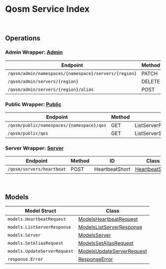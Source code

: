 # Qosm Service Index

&nbsp;

## Operations

### Admin Wrapper:  [Admin](../../services-api/pkg/service/qosm/admin.go)
| Endpoint | Method | ID | Class | Wrapper | Example |
|---|---|---|---|---|---|
| `/qosm/admin/namespaces/{namespace}/servers/{region}` | PATCH | UpdateServerConfigShort | [UpdateServerConfigShort](../../qosm-sdk/pkg/qosmclient/admin/admin_client.go) | [UpdateServerConfigShort](../../services-api/pkg/service/qosm/admin.go) | [UpdateServerConfigShort](../../samples/cli/cmd/qosm/admin/updateServerConfig.go) |
| `/qosm/admin/servers/{region}` | DELETE | DeleteServerShort | [DeleteServerShort](../../qosm-sdk/pkg/qosmclient/admin/admin_client.go) | [DeleteServerShort](../../services-api/pkg/service/qosm/admin.go) | [DeleteServerShort](../../samples/cli/cmd/qosm/admin/deleteServer.go) |
| `/qosm/admin/servers/{region}/alias` | POST | SetServerAliasShort | [SetServerAliasShort](../../qosm-sdk/pkg/qosmclient/admin/admin_client.go) | [SetServerAliasShort](../../services-api/pkg/service/qosm/admin.go) | [SetServerAliasShort](../../samples/cli/cmd/qosm/admin/setServerAlias.go) |

### Public Wrapper:  [Public](../../services-api/pkg/service/qosm/public.go)
| Endpoint | Method | ID | Class | Wrapper | Example |
|---|---|---|---|---|---|
| `/qosm/public/namespaces/{namespace}/qos` | GET | ListServerPerNamespaceShort | [ListServerPerNamespaceShort](../../qosm-sdk/pkg/qosmclient/public/public_client.go) | [ListServerPerNamespaceShort](../../services-api/pkg/service/qosm/public.go) | [ListServerPerNamespaceShort](../../samples/cli/cmd/qosm/public/listServerPerNamespace.go) |
| `/qosm/public/qos` | GET | ListServerShort | [ListServerShort](../../qosm-sdk/pkg/qosmclient/public/public_client.go) | [ListServerShort](../../services-api/pkg/service/qosm/public.go) | [ListServerShort](../../samples/cli/cmd/qosm/public/listServer.go) |

### Server Wrapper:  [Server](../../services-api/pkg/service/qosm/server.go)
| Endpoint | Method | ID | Class | Wrapper | Example |
|---|---|---|---|---|---|
| `/qosm/servers/heartbeat` | POST | HeartbeatShort | [HeartbeatShort](../../qosm-sdk/pkg/qosmclient/server/server_client.go) | [HeartbeatShort](../../services-api/pkg/service/qosm/server.go) | [HeartbeatShort](../../samples/cli/cmd/qosm/server/heartbeat.go) |


&nbsp;  

## Models

| Model Struct | Class |
|---|---|
| `models.HeartbeatRequest` | [ModelsHeartbeatRequest ](../../qosm-sdk/pkg/qosmclientmodels/models_heartbeat_request.go) |
| `models.ListServerResponse` | [ModelsListServerResponse ](../../qosm-sdk/pkg/qosmclientmodels/models_list_server_response.go) |
| `models.Server` | [ModelsServer ](../../qosm-sdk/pkg/qosmclientmodels/models_server.go) |
| `models.SetAliasRequest` | [ModelsSetAliasRequest ](../../qosm-sdk/pkg/qosmclientmodels/models_set_alias_request.go) |
| `models.UpdateServerRequest` | [ModelsUpdateServerRequest ](../../qosm-sdk/pkg/qosmclientmodels/models_update_server_request.go) |
| `response.Error` | [ResponseError ](../../qosm-sdk/pkg/qosmclientmodels/response_error.go) |
